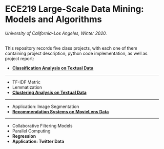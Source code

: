 # ECE219 Large-Scale Data Mining: Models and Algorithms
###### University of California-Los Angeles, Winter 2020.


This repository records five class projects, with each one of them containing project description, python code implementation, as well as project report:
- [**Classification Analysis on Textual Data**](https://github.com/yuhaoyin/UCLA-W20-ECE219-LargeScaleDataMining/tree/master/project1-classification)
--------
  - TF-IDF Metric
  - Lemmatization
- [**Clustering Analysis on Textual Data**](https://github.com/yuhaoyin/UCLA-W20-ECE219-LargeScaleDataMining/tree/master/project2-clustering)
--------
  - Application: Image Segmentation
- [**Recommendation Systems on MovieLens Data**](https://github.com/yuhaoyin/UCLA-W20-ECE219-LargeScaleDataMining/tree/master/project3-recommedation-systems)
-------
  - Collaborative Filtering Models
  - Parallel Computing
- **Regression**
- **Application: Twitter Data**

